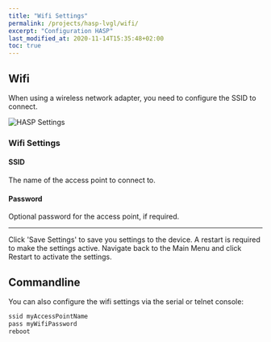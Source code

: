 ```yaml
---
title: "Wifi Settings"
permalink: /projects/hasp-lvgl/wifi/
excerpt: "Configuration HASP"
last_modified_at: 2020-11-14T15:35:48+02:00
toc: true
---
```


## Wifi

When using a wireless network adapter, you need to configure the SSID to connect.

![HASP Settings](../../../assets/images/2020/wifi_settings.png "Wifi Settings")

### Wifi Settings

#### SSID

The name of the access point to connect to.

#### Password

Optional password for the access point, if required.

---

Click 'Save Settings' to save you settings to the device. A restart is required to make the settings active. Navigate back to the Main Menu and click Restart to activate the settings.


## Commandline

You can also configure the wifi settings via the serial or telnet console:

```bash
ssid myAccessPointName
pass myWifiPassword
reboot
```